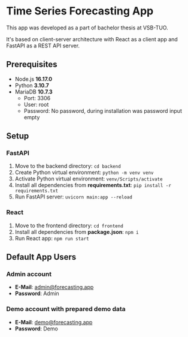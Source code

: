 # Time Series Forecasting App

This app was developed as a part of bachelor thesis at VSB-TUO.

It's based on client-server architecture with React as a client app and FastAPI as a REST API server.

## Prerequisites

- Node.js **16.17.0**
- Python **3.10.7**
- MariaDB **10.7.3**
  - Port: 3306
  - User: root
  - Password: No password, during installation was password input empty

## Setup

### FastAPI

1. Move to the backend directory: `cd backend`
2. Create Python virtual environment: `python -m venv venv`
3. Activate Python virtual environment: `venv/Scripts/activate`
4. Install all dependencies from **requirements.txt**: `pip install -r requirements.txt`
5. Run FastAPI server: `uvicorn main:app --reload`

### React

1. Move to the frontend directory: `cd frontend`
2. Install all dependencies from **package.json**: `npm i`
3. Run React app: `npm run start`

## Default App Users

### Admin account

- **E-Mail**: admin@forecasting.app
- **Password**: Admin

### Demo account with prepared demo data

- **E-Mail**: demo@forecasting.app
- **Password**: Demo
